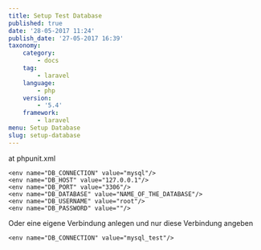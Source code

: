 ```yaml
---
title: Setup Test Database
published: true
date: '28-05-2017 11:24'
publish_date: '27-05-2017 16:39'
taxonomy:
    category:
        - docs
    tag:
        - laravel
    language:
        - php
    version:
        - '5.4'
    framework:
        - laravel
menu: Setup Database
slug: setup-database
---
```


at phpunit.xml

```
<env name="DB_CONNECTION" value="mysql"/>
<env name="DB_HOST" value="127.0.0.1"/>
<env name="DB_PORT" value="3306"/>
<env name="DB_DATABASE" value="NAME_OF_THE_DATABASE"/>
<env name="DB_USERNAME" value="root"/>
<env name="DB_PASSWORD" value=""/>
```

Oder eine eigene Verbindung anlegen und nur diese Verbindung angeben

```
<env name="DB_CONNECTION" value="mysql_test"/>
```